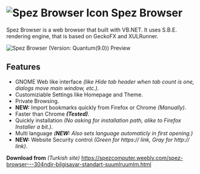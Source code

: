 # ![Spez Browser Icon](C:\Users\Sarp\Documents\GitHub\spez-browser\icon.png)  Spez Browser
Spez Browser is a web browser that built with VB.NET. It uses S.B.E. rendering engine, that is based on GeckoFX and XULRunner.

![Spez Browser (Version: Quantum(9.0)) Preview](C:\Users\Sarp\Documents\GitHub\spez-browser\preview.png)

## Features

- GNOME Web like interface *(like Hide tab header when tab count is one, dialogs move main window, etc.)*.
- Customiziable Settings like Homepage and Theme.
- Private Browsing.
- **NEW:** Import bookmarks quickly from Firefox or Chrome *(Manually)*.
- Faster than Chrome ***(Tested)***.
- Quickly installation *(No asking for installation path, alike to Firefox Installer a bit.)*.
- Multi language *(**NEW:** Also sets language automaticly in first opening.)*
- **NEW:** Website Security control *(Green for https:// link, Gray for http:// link)*.

**Download from** *(Turkish site)* https://spezcomputer.weebly.com/spez-browser---304ndir-bilgisayar-standart-suumlruumlm.html